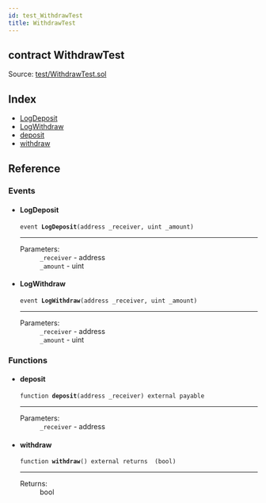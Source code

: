 ```yaml
---
id: test_WithdrawTest
title: WithdrawTest
---
```


<div class="contract-doc"><div class="contract"><h2 class="contract-header"><span class="contract-kind">contract</span> WithdrawTest</h2><div class="source">Source: <a href="https://github.com/MyBitFoundation/MyBit-Network.tech//blob/v0.1.9/contracts/test/WithdrawTest.sol" target="_blank">test/WithdrawTest.sol</a></div></div><div class="index"><h2>Index</h2><ul><li><a href="test_WithdrawTest.html#LogDeposit">LogDeposit</a></li><li><a href="test_WithdrawTest.html#LogWithdraw">LogWithdraw</a></li><li><a href="test_WithdrawTest.html#deposit">deposit</a></li><li><a href="test_WithdrawTest.html#withdraw">withdraw</a></li></ul></div><div class="reference"><h2>Reference</h2><div class="events"><h3>Events</h3><ul><li><div class="item event"><span id="LogDeposit" class="anchor-marker"></span><h4 class="name">LogDeposit</h4><div class="body"><code class="signature">event <strong>LogDeposit</strong><span>(address _receiver, uint _amount) </span></code><hr/><dl><dt><span class="label-parameters">Parameters:</span></dt><dd><div><code>_receiver</code> - address</div><div><code>_amount</code> - uint</div></dd></dl></div></div></li><li><div class="item event"><span id="LogWithdraw" class="anchor-marker"></span><h4 class="name">LogWithdraw</h4><div class="body"><code class="signature">event <strong>LogWithdraw</strong><span>(address _receiver, uint _amount) </span></code><hr/><dl><dt><span class="label-parameters">Parameters:</span></dt><dd><div><code>_receiver</code> - address</div><div><code>_amount</code> - uint</div></dd></dl></div></div></li></ul></div><div class="functions"><h3>Functions</h3><ul><li><div class="item function"><span id="deposit" class="anchor-marker"></span><h4 class="name">deposit</h4><div class="body"><code class="signature">function <strong>deposit</strong><span>(address _receiver) </span><span>external </span><span>payable </span></code><hr/><dl><dt><span class="label-parameters">Parameters:</span></dt><dd><div><code>_receiver</code> - address</div></dd></dl></div></div></li><li><div class="item function"><span id="withdraw" class="anchor-marker"></span><h4 class="name">withdraw</h4><div class="body"><code class="signature">function <strong>withdraw</strong><span>() </span><span>external </span><span>returns  (bool) </span></code><hr/><dl><dt><span class="label-return">Returns:</span></dt><dd>bool</dd></dl></div></div></li></ul></div></div></div>
